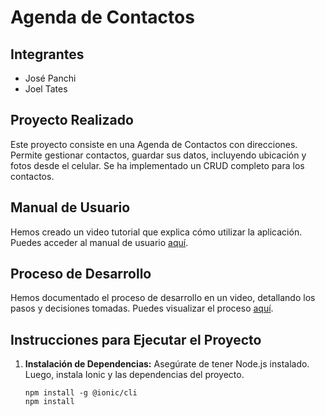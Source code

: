 # Agenda de Contactos

## Integrantes
- José Panchi
- Joel Tates

## Proyecto Realizado
Este proyecto consiste en una Agenda de Contactos con direcciones. Permite gestionar contactos, guardar sus datos, incluyendo ubicación y fotos desde el celular. Se ha implementado un CRUD completo para los contactos.

## Manual de Usuario
Hemos creado un video tutorial que explica cómo utilizar la aplicación. Puedes acceder al manual de usuario [aquí](https://youtu.be/gV2UHFyrj4g).

## Proceso de Desarrollo
Hemos documentado el proceso de desarrollo en un video, detallando los pasos y decisiones tomadas. Puedes visualizar el proceso [aquí](https://youtu.be/tLRNd4dsE-s).

## Instrucciones para Ejecutar el Proyecto
1. **Instalación de Dependencias:**
   Asegúrate de tener Node.js instalado. Luego, instala Ionic y las dependencias del proyecto.
   ```
   npm install -g @ionic/cli
   npm install
